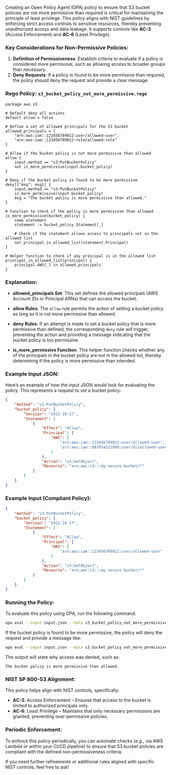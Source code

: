 Creating an Open Policy Agent (OPA) policy to ensure that S3 bucket policies are not more permissive than required is critical for maintaining the principle of least privilege. This policy aligns with NIST guidelines by enforcing strict access controls to sensitive resources, thereby preventing unauthorized access and data leakage. It supports controls like **AC-3** (Access Enforcement) and **AC-6** (Least Privilege).

### Key Considerations for Non-Permissive Policies:
1. **Definition of Permissiveness**: Establish criteria to evaluate if a policy is considered more permissive, such as allowing access to broader groups than necessary.
2. **Deny Requests**: If a policy is found to be more permissive than required, the policy should deny the request and provide a clear message.

### **Rego Policy: `s3_bucket_policy_not_more_permissive.rego`**

```rego
package aws.s3

# Default deny all actions
default allow = false

# Define a set of allowed principals for the S3 bucket
allowed_principals = {
    "arn:aws:iam::123456789012:user/allowed-user",
    "arn:aws:iam::123456789012:role/allowed-role"
}

# Allow if the bucket policy is not more permissive than allowed
allow {
    input.method == "s3:PutBucketPolicy"
    not is_more_permissive(input.bucket_policy)
}

# Deny if the bucket policy is found to be more permissive
deny[{"msg": msg}] {
    input.method == "s3:PutBucketPolicy"
    is_more_permissive(input.bucket_policy)
    msg = "The bucket policy is more permissive than allowed."
}

# Function to check if the policy is more permissive than allowed
is_more_permissive(bucket_policy) {
    some statement
    statement := bucket_policy.Statement[_]

    # Check if the statement allows access to principals not in the allowed list
    not principal_in_allowed_list(statement.Principal)
}

# Helper function to check if any principal is in the allowed list
principal_in_allowed_list(principal) {
    principal.AWS[_] in allowed_principals
}
```

### **Explanation:**
- **allowed_principals Set**: This set defines the allowed principals (AWS Account IDs or Principal ARNs) that can access the bucket.

- **allow Rules**: The `allow` rule permits the action of setting a bucket policy as long as it is not more permissive than allowed.

- **deny Rules**: If an attempt is made to set a bucket policy that is more permissive than defined, the corresponding `deny` rule will trigger, preventing the action and providing a message indicating that the bucket policy is too permissive.

- **is_more_permissive Function**: This helper function checks whether any of the principals in the bucket policy are not in the allowed list, thereby determining if the policy is more permissive than intended.

### **Example Input JSON:**
Here’s an example of how the input JSON would look for evaluating the policy. This represents a request to set a bucket policy:

```json
{
    "method": "s3:PutBucketPolicy",
    "bucket_policy": {
        "Version": "2012-10-17",
        "Statement": [
            {
                "Effect": "Allow",
                "Principal": {
                    "AWS": [
                        "arn:aws:iam::123456789012:user/allowed-user",
                        "arn:aws:iam::987654321098:user/disallowed-user"
                    ]
                },
                "Action": "s3:GetObject",
                "Resource": "arn:aws:s3:::my-secure-bucket/*"
            }
        ]
    }
}
```

### **Example Input (Compliant Policy):**
```json
{
    "method": "s3:PutBucketPolicy",
    "bucket_policy": {
        "Version": "2012-10-17",
        "Statement": [
            {
                "Effect": "Allow",
                "Principal": {
                    "AWS": [
                        "arn:aws:iam::123456789012:user/allowed-user"
                    ]
                },
                "Action": "s3:GetObject",
                "Resource": "arn:aws:s3:::my-secure-bucket/*"
            }
        ]
    }
}
```

### **Running the Policy:**
To evaluate this policy using OPA, run the following command:

```bash
opa eval --input input.json --data s3_bucket_policy_not_more_permissive.rego "data.aws.s3.allow"
```

If the bucket policy is found to be more permissive, the policy will deny the request and provide a message like:

```bash
opa eval --input input.json --data s3_bucket_policy_not_more_permissive.rego "data.aws.s3.deny"
```

The output will state why access was denied, such as:

```
The bucket policy is more permissive than allowed.
```

### **NIST SP 800-53 Alignment:**
This policy helps align with NIST controls, specifically:
- **AC-3**: Access Enforcement – Ensures that access to the bucket is limited to authorized principals only.
- **AC-6**: Least Privilege – Maintains that only necessary permissions are granted, preventing over-permissive policies.

### **Periodic Enforcement:**
To enforce this policy periodically, you can automate checks (e.g., via AWS Lambda or within your CI/CD pipeline) to ensure that S3 bucket policies are compliant with the defined non-permissiveness criteria.

If you need further refinements or additional rules aligned with specific NIST controls, feel free to ask!
